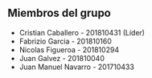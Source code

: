 ## Miembros del grupo

* Cristian Caballero - 201810431 (Líder)
* Fabrizio Garcia - 201810160
* Nicolas Figueroa - 201810294
* Juan Galvez - 201810040
* Juan Manuel Navarro - 201710433
